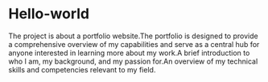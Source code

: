 # Hello-world
The project is about a portfolio website.The portfolio is designed to provide a comprehensive overview of my capabilities and serve as a central hub for anyone interested in learning more about my work.A brief introduction to  who I am, my background, and my passion for.An overview of my technical skills and competencies relevant to my field.

